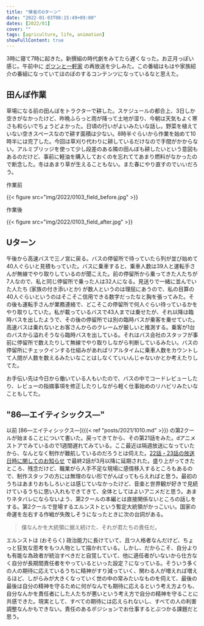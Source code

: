 ```yaml
---
title: "帰省のUターン"
date: "2022-01-03T08:15:49+09:00"
dates: [2022/01]
cover: ""
tags: [agriculture, life, animation]
showFullContent: true
---
```


3時に寝て7時に起きた。新撰組の時代劇をみてたら遅くなった。お正月っぽい感じ。午前中に [ポツンと一軒家](https://www.asahi.co.jp/potsunto/) の再放送を少しみた。この番組はもはや家族紹介の番組になっていてほのぼのするコンテンツになっているなと思えた。

## 田んぼ作業

草場になる前の田んぼをトラクターで耕した。スケジュールの都合上、3日しか空きがなかったけど、昨晩ふらっと雨が降って土地が湿り、今朝は天気もよく寒さも和らいでちょうどよかった。日頃の行いがよいみたいな話し。野菜を植えていない空きスペースなので耕す面積は少ない。8時半ぐらいから作業を始めて10時半には完了した。今回は草刈り代わりに耕しているだけなので手間がかからない。アルミブリッジを使って少し段差のある隣の田んぼも耕したいという意図もあるのだけど、事前に軽油を購入しておくのを忘れててあまり燃料がなかったので断念した。冬はあまり草が生えることもない。また春にやり直すのでいいだろう。

作業前

{{< figure src="img/2022/0103_field_before.jpg" >}}

作業後

{{< figure src="img/2022/0103_field_after.jpg" >}}

## Uターン

午後から高速バスで三ノ宮に戻る。バスの停留所で待っていたら列が並び始めて40人ぐらいと見積もっていた。バスに乗車すると、乗車人数は39人と運転手さんが無線でやり取りしているのが聞こえた。前の停留所から乗ってきた人たちが7人なので、私と同じ停留所で乗った人は32人になる。見送りで一緒に並んでいた人たち (家族の付き添いとか) が数人というのは理屈にあうので、私の目算の40人ぐらいというのはそこそこ信用できる数字だったなと胸を張ってみた。その後も運転手さんが業務連絡で、どこそこの停留所で何人ぐらい待っているかをやり取りしていた。私が載っているバスで43人までは乗せたが、それ以降は臨時バスを出したようで、その後の停留所では別の臨時バスが乗客を乗せていた。高速バスは乗れないとお客さんからのクレームが厳しいと推測する。乗客が1台のバスから溢れそうなら臨時バスを出している。それはバス会社のスタッフが事前に停留所で数えたりして無線でやり取りしながら判断しているみたい。バスの停留所にチェックインする仕組みがあればリアルタイムに乗車人数をカウントして人間が人数を数えるみたいなことはしなくていいんじゃないかとか考えたりしてた。

お手伝い先は今日から働いている人もいたので、バスの中でコードレビューしたり、レビューの指摘事項を修正したりしながら軽く仕事始めのリハビリみたいなこともしてた。

## "86―エイティシックス―"

以前 [86―エイティシックス―]({{< ref "posts/2021/1010.md" >}}) の第2クールが始まることについて書いた。戻ってきてから、その第21話をみた。dアニメストアでみているので1週間遅れてみている。ここ最近は隔週放送になっていたから、なんとなく制作が難航しているのだろうとは伺えた。[22話・23話の放送日時に関してのお知らせ](https://anime-86.com/news/?id=59533) で最終2話が3月以降に延期された。盛り上がってきたところ、残念だけど、職業がら人手不足な現場に感情移入するところもあるので、制作スタッフの方には無理のない形でがんばってもらえればと思う。最初のうちはあまりおもしろいとは感じていなかったけど、音楽と世界観が好きで見続けているうちに思い入れもできてきて、全体としてはよいアニメだと思う。あまりネタバレにならないよう、第2クールの本編とは直接関係ないところの話しをする。第2クールで登場するエルンストという暫定大統領がかっこいい。国家の命運を左右する作戦が失敗しそうになったときに次の台詞がある。

> 僕なんかを大統領に据え続けた、それが君たちの責任だ。

エルンストは (おそらく) 政治能力に長けていて、且つ人格者なんだけど、ちょっと狂気な思考をもつ人物として描かれている。しかし、だからこそ、自分よりも有能な為政者が統治すべきだと自覚していて、他に適任者がいないから仕方なく自分が長期間責任者をやっているといった設定？になっている。そういう多くの人の期待に応えているうちに精神がすり減っていく、関わる人が増えれば増えるほど、しがらみが大きくなっていく世の中の常みたいなものを伺えて、最後の最後は自分の精神を守るために何がなんでも期待に応えるという考え方よりも、自分なんかを責任者にした人たちが悪いという考え方で自分の精神を守ることに共感できた。現実として、すべての期待には応えられないし、すべての人の利害調整なんかもできない。責任のあるポジションでお仕事するとぶつかる課題だと思う。
